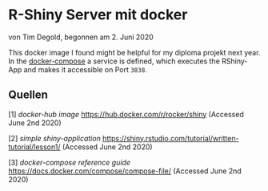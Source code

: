 # R-Shiny Server mit docker

von Tim Degold, begonnen am 2. Juni 2020

This docker image I found might be helpful for my diploma projekt next year. 
In the [docker-compose](docker-compose.yml) a service is defined, which executes the RShiny-App and makes it accessible on Port `3838`. 

## Quellen

[1] *docker-hub image* https://hub.docker.com/r/rocker/shiny (Accessed June 2nd 2020)

[2] *simple shiny-application* https://shiny.rstudio.com/tutorial/written-tutorial/lesson1/ (Accessed June 2nd 2020)

[3] *docker-compose reference guide* https://docs.docker.com/compose/compose-file/ (Accessed June 2nd 2020)

